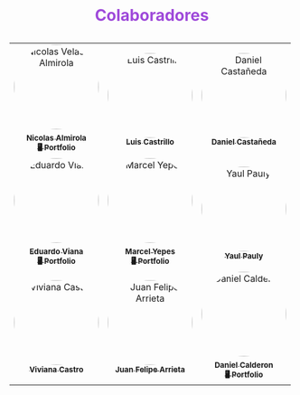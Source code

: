 <div align="center">
  <h1 style='margin: 0 0 2rem; color: #9F4ADA;'>Colaboradores</h1>

<table>
    <tr align='center'>
        <td align="center">
            <a href="https://github.com/NicolasAlmirola" target="_blank" rel="noopener"><img style='border-radius:50%;'src="https://avatars.githubusercontent.com/u/122415681?v=4" width="150px;" alt="Nicolas Velasco Almirola"/>
            <br />
            <sub><b>Nicolas Almirola</b></sub>
            </a>
            <a href="https://nicolasalmirola.github.io/Portafolio/" target="_blank" rel="noopener"">
            <br />
            <sub><b>🖥️ Portfolio</b></sub>
            </a>
        </td>
        <td align="center">
            <a href="https://github.com/luiscastrillo97" target="_blank" rel="noopener"><img style='border-radius:50%;'src="https://avatars.githubusercontent.com/u/52188924?v=4" width="150px;" alt="Luis Castrillo"/>
            <br />
            <sub><b>Luis Castrillo</b></sub>
            </a>
            <!-- <a href="https://github.com/NicolasAlmirola">
            <br />
            <sub><b>🖥️ Portfolio</b></sub>
            </a> -->
        </td>
        <td align="center">
            <a href="https://github.com/Shiva0616" target="_blank" rel="noopener"><img style='border-radius:50%;'src="https://avatars.githubusercontent.com/u/114962634?v=4" width="150px;" alt="Daniel Castañeda"/>
            <br />
            <sub><b>Daniel Castañeda</b></sub>
            </a>
            <!-- <a href="https://portfolio-js-iota.vercel.app/" target="_blank" rel="noopener"">
            <br />
            <sub><b>🖥️ Portfolio</b></sub>
            </a> -->
        </td>
    </tr>
    <tr align='center'>
        <td align="center">
            <a href="https://github.com/eduviana"_blank" rel="noopener""><img style='border-radius:50%;'src="https://avatars.githubusercontent.com/u/29001021?v=4" width="150px;" alt="Eduardo Viana"/>
            <br />
            <sub><b>Eduardo Viana</b></sub>
            </a>
            <a href="https://portfolio-eduardo-viana.vercel.app/" target="_blank" rel="noopener"">
            <br />
            <sub><b>🖥️ Portfolio</b></sub>
            </a>
        </td>
        <td align="center">
            <a href="https://github.com/marcelYepes" target="_blank" rel="noopener"><img style='border-radius:50%;'src="https://avatars.githubusercontent.com/u/125934255?v=4" width="150px;" alt="Marcel Yepes"/>
            <br />
            <sub><b>Marcel Yepes</b></sub>
            </a>
            <a href="https://portfolio-myep.netlify.app/" target="_blank" rel="noopener"">
            <br />
            <sub><b>🖥️ Portfolio</b></sub>
            </a>
        </td>
            <td align="center">
            <a href="https://github.com/YaulPauly" target="_blank" rel="noopener"><img style='border-radius:50%;'src="https://avatars.githubusercontent.com/u/110009653?v=4" width="150px;" alt="Yaul Pauly"/>
            <br />
            <sub><b>Yaul Pauly</b></sub>
            </a>
            <!-- <a href="https://portfolio-js-iota.vercel.app/" target="_blank" rel="noopener"">
            <br />
            <sub><b>🖥️ Portfolio</b></sub>
            </a> -->
        </td>
    </tr>
    <tr align='center'>
        <td align="center">
            <a href="https://github.com/vpcastroh18"_blank" rel="noopener""><img style='border-radius:50%;'src="https://avatars.githubusercontent.com/u/152577282?v=4" width="150px;" alt="Viviana Castro"/>
            <br />
            <sub><b>Viviana Castro</b></sub>
            <!-- </a>
            <a href="https://danielcalderon.vercel.app/" target="_blank" rel="noopener"">
            <br />
            <sub><b>🖥️ Portfolio</b></sub>
            </a> -->
        </td>
        <td align="center">
            <a href="https://github.com/Destroy4112" target="_blank" rel="noopener"><img style='border-radius:50%;'src="https://avatars.githubusercontent.com/u/113625932?v=4" width="150px;" alt="Juan Felipe Arrieta"/>
            <br />
            <sub><b>Juan Felipe Arrieta</b></sub>
            </a>
            <!-- <a href="https://portfolio-js-iota.vercel.app/" target="_blank" rel="noopener"">
            <br />
            <sub><b>🖥️ Portfolio</b></sub>
            </a> -->
        </td>
        <td align="center">
            <a href="https://github.com/Kapelu"_blank" rel="noopener""><img style='border-radius:50%;'src="https://avatars.githubusercontent.com/u/95049947?v=4" width="150px;" alt="Daniel Calderon"/>
            <br />
            <sub><b>Daniel Calderon</b></sub>
            </a>
            <a href="https://danielcalderon.vercel.app/ target="_blank" rel="noopener"">
            <br />
            <sub><b>🖥️ Portfolio</b></sub>
            </a>
        </td>
  </tr>
</table>
</div>
